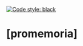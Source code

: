 [![Code style: black](https://img.shields.io/badge/code%20style-black-000000.svg)](https://github.com/psf/black)

# [promemoria]
